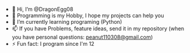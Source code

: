 - 👋 Hi, I’m @DragonEgg08
- 👀 Programming is my Hobby, I hope my projects can help you
- 🌱 I’m currently learning programing (Python)
- 📫 If you have Problems, feature ideas, send it in my repository (when you have personal questions: peanut110308@gmail.com)
- ⚡ Fun fact: I program since I'm 12
